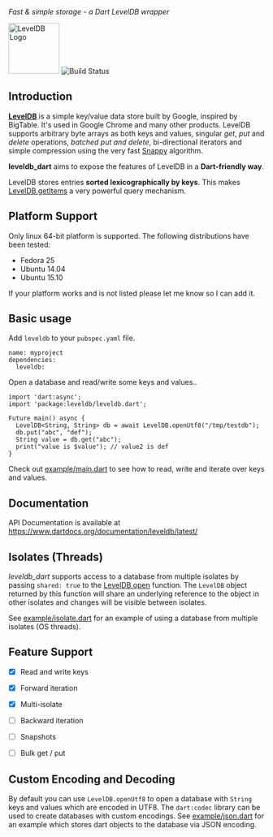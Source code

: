 *Fast & simple storage - a Dart LevelDB wrapper*

<img alt="LevelDB Logo" height="100" src="http://leveldb.org/img/logo.svg">

<img alt="Build Status" src="https://travis-ci.org/adamlofts/leveldb_dart.svg?branch=master">

Introduction
------------

**[LevelDB](https://github.com/google/leveldb)** is a simple key/value data store built by Google, inspired by BigTable. It's used in Google
Chrome and many other products. LevelDB supports arbitrary byte arrays as both keys and values, singular *get*, *put* and *delete*
operations, *batched put and delete*, bi-directional iterators and simple compression using the very fast
[Snappy](http://google.github.io/snappy/) algorithm.

**leveldb_dart** aims to expose the features of LevelDB in a **Dart-friendly way**.

LevelDB stores entries **sorted lexicographically by keys**. This makes [LevelDB.getItems](https://www.dartdocs.org/documentation/leveldb/latest/leveldb/LevelDB/getItems.html) a very powerful query mechanism.

Platform Support
----------------

Only linux 64-bit platform is supported. The following distributions have been tested:

* Fedora 25
* Ubuntu 14.04
* Ubuntu 15.10

If your platform works and is not listed please let me know so I can add it.

Basic usage
-----------

Add `leveldb` to your `pubspec.yaml` file.

```
name: myproject
dependencies:
  leveldb:
```

Open a database and read/write some keys and values..

```
import 'dart:async';
import 'package:leveldb/leveldb.dart';

Future main() async {
  LevelDB<String, String> db = await LevelDB.openUtf8("/tmp/testdb");
  db.put("abc", "def");
  String value = db.get("abc");
  print("value is $value"); // value2 is def
}
```
Check out [example/main.dart](example/main.dart) to see how to read, write and iterate over keys and values.

Documentation
-------------

API Documentation is available at https://www.dartdocs.org/documentation/leveldb/latest/

Isolates (Threads)
------------------

*leveldb_dart* supports access to a database from multiple isolates by passing
`shared: true` to the
[LevelDB.open](https://www.dartdocs.org/documentation/leveldb/latest/leveldb/LevelDB/open.html) function. The `LevelDB` object
returned by this function will share an underlying reference to the object in other isolates and changes will
be visible between isolates.

See [example/isolate.dart](example/isolate.dart) for an example of using a database from multiple isolates (OS threads).


Feature Support
---------------

- [x] Read and write keys
- [x] Forward iteration
- [x] Multi-isolate
- [ ] Backward iteration
- [ ] Snapshots
- [ ] Bulk get / put


Custom Encoding and Decoding
----------------------------

By default you can use `LevelDB.openUtf8` to open a database with `String` keys and values which are encoded in UTF8. The `dart:codec` library 
can be used to create databases with custom encodings. See [example/json.dart](example/json.dart) 
for an example which stores dart objects to the database via JSON encoding.


